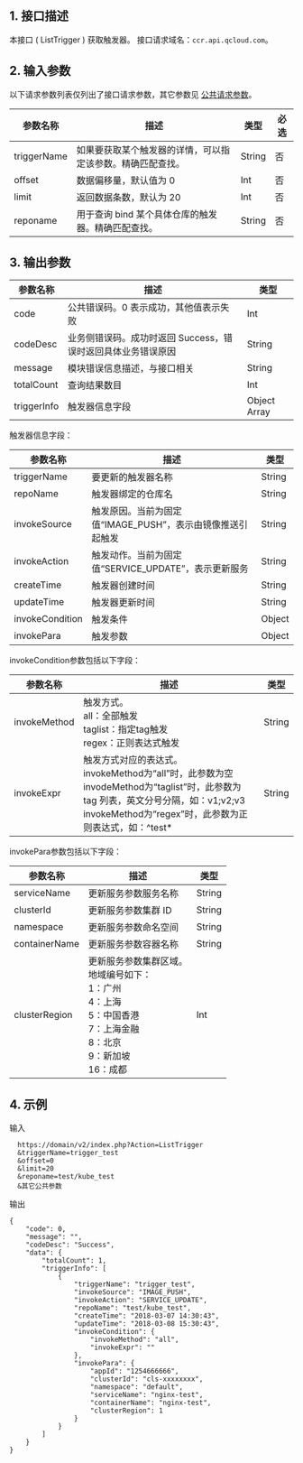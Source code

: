 ## 1. 接口描述
本接口 ( ListTrigger ) 获取触发器。
接口请求域名：`ccr.api.qcloud.com`。

## 2. 输入参数
以下请求参数列表仅列出了接口请求参数，其它参数见 [公共请求参数](/doc/api/457/9463)。

| 参数名称 | 描述 |类型 | 必选  | 
|---------|---------|---------|---------
| triggerName   | 如果要获取某个触发器的详情，可以指定该参数。精确匹配查找。 | String |否 |
| offset   | 数据偏移量，默认值为 0 | Int |否 |
| limit   | 返回数据条数，默认为 20 | Int |否 |
| reponame   | 用于查询 bind 某个具体仓库的触发器。精确匹配查找。 | String |否 |

## 3. 输出参数
 
| 参数名称 | 描述 |类型 | 
|---------|---------|---------|
| code | 公共错误码。0 表示成功，其他值表示失败|Int | 
| codeDesc | 业务侧错误码。成功时返回 Success，错误时返回具体业务错误原因|String |
| message |  模块错误信息描述，与接口相关|String |
| totalCount |  查询结果数目|Int |
| triggerInfo |  触发器信息字段|Object Array |

触发器信息字段：

| 参数名称 | 描述 |类型 |  
|---------|---------|---------
| triggerName   | 要更新的触发器名称 | String 
| repoName   | 触发器绑定的仓库名 | String 
| invokeSource   | 触发原因。当前为固定值“IMAGE_PUSH”，表示由镜像推送引起触发 | String 
| invokeAction   | 触发动作。当前为固定值“SERVICE_UPDATE”，表示更新服务 | String
| createTime   | 触发器创建时间 | String
| updateTime   | 触发器更新时间 | String
| invokeCondition   | 触发条件| Object
| invokePara   | 触发参数| Object

invokeCondition参数包括以下字段：

| 参数名称 | 描述 |类型 |  
|---------|---------|---------
| invokeMethod   | 触发方式。<br>all：全部触发<br>taglist：指定tag触发<br>regex：正则表达式触发 | String |否 |
| invokeExpr   | 触发方式对应的表达式。<br>invokeMethod为“all”时，此参数为空<br>invodeMethod为“taglist”时，此参数为 tag 列表，英文分号分隔，如：v1;v2;v3<br>invokeMethod为“regex”时，此参数为正则表达式，如：^test* | String |否 |

invokePara参数包括以下字段：

| 参数名称 | 描述 |类型 |  
|---------|---------|---------
| serviceName   | 更新服务参数服务名称 | String |否 |
| clusterId   | 更新服务参数集群 ID | String |否 |
| namespace   | 更新服务参数命名空间 | String |否 |
| containerName   | 更新服务参数容器名称 | String |否 |
| clusterRegion   | 更新服务参数集群区域。<br>地域编号如下：<br>1：广州<br>4：上海<br>5：中国香港<br>7：上海金融<br>8：北京<br>9：新加坡<br>16：成都 | Int |否 |

## 4. 示例
输入

```
  https://domain/v2/index.php?Action=ListTrigger
  &triggerName=trigger_test
  &offset=0
  &limit=20
  &reponame=test/kube_test
  &其它公共参数
```
输出

```
{
    "code": 0,
    "message": "", 
    "codeDesc": "Success",
    "data": {
        "totalCount": 1,
        "triggerInfo": [
            {
                "triggerName": "trigger_test",
                "invokeSource": "IMAGE_PUSH",
                "invokeAction": "SERVICE_UPDATE",
                "repoName": "test/kube_test",
                "createTime": "2018-03-07 14:30:43",
                "updateTime": "2018-03-08 15:30:43",
                "invokeCondition": {
                    "invokeMethod": "all",
                    "invokeExpr": ""
                },
                "invokePara": {
                    "appId": "1254666666",
                    "clusterId": "cls-xxxxxxxx",
                    "namespace": "default",
                    "serviceName": "nginx-test",
                    "containerName": "nginx-test",
                    "clusterRegion": 1
                }
            }
        ]
    }
}

```
